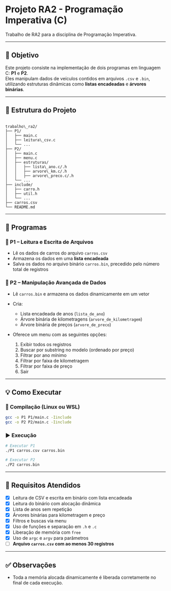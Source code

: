 
# Projeto RA2 - Programação Imperativa (C)

Trabalho de RA2 para a disciplina de Programação Imperativa.

---

## 📌 Objetivo

Este projeto consiste na implementação de dois programas em linguagem C: **P1** e **P2**.  
Eles manipulam dados de veículos contidos em arquivos `.csv` e `.bin`, utilizando estruturas dinâmicas como **listas encadeadas** e **árvores binárias**.

---

## 📂 Estrutura do Projeto

```

trabalho\_ra2/
├── P1/
│   ├── main.c
│   ├── leitura\_csv.c
│   └── ...
├── P2/
│   ├── main.c
│   ├── menu.c
│   ├── estruturas/
│   │   ├── lista\_ano.c/.h
│   │   ├── arvore\_km.c/.h
│   │   ├── arvore\_preco.c/.h
│   └── ...
├── include/
│   ├── carro.h
│   ├── util.h
│   └── ...
├── carros.csv
└── README.md

````

---

## 🧠 Programas

### 🔹 P1 – Leitura e Escrita de Arquivos

- Lê os dados de carros do arquivo `carros.csv`
- Armazena os dados em uma **lista encadeada**
- Salva os dados no arquivo binário `carros.bin`, precedido pelo número total de registros

### 🔹 P2 – Manipulação Avançada de Dados

- Lê `carros.bin` e armazena os dados dinamicamente em um vetor
- Cria:

  - Lista encadeada de anos (`lista_de_ano`)
  - Árvore binária de kilometragens (`arvore_de_kilometragem`)
  - Árvore binária de preços (`arvore_de_preco`)

- Oferece um menu com as seguintes opções:

  1. Exibir todos os registros
  2. Buscar por substring no modelo (ordenado por preço)
  3. Filtrar por ano mínimo
  4. Filtrar por faixa de kilometragem
  5. Filtrar por faixa de preço
  6. Sair

---

## 💡 Como Executar

### 🔧 Compilação (Linux ou WSL)

```bash
gcc -o P1 P1/main.c -Iinclude
gcc -o P2 P2/main.c -Iinclude
````

### ▶️ Execução

```bash
# Executar P1
./P1 carros.csv carros.bin

# Executar P2
./P2 carros.bin
```

---

## 📝 Requisitos Atendidos

* [x] Leitura de CSV e escrita em binário com lista encadeada
* [x] Leitura do binário com alocação dinâmica
* [x] Lista de anos sem repetição
* [x] Árvores binárias para kilometragem e preço
* [x] Filtros e buscas via menu
* [x] Uso de funções e separação em `.h` e `.c`
* [x] Liberação de memória com `free`
* [x] Uso de `argc` e `argv` para parâmetros
* [ ] **Arquivo `carros.csv` com ao menos 30 registros**

---

## ✅ Observações

* Toda a memória alocada dinamicamente é liberada corretamente no final de cada execução.